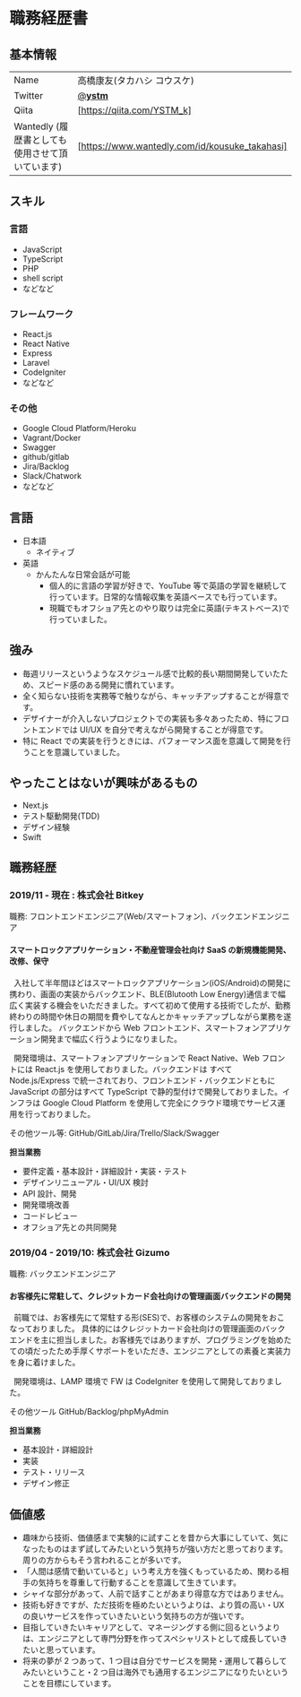 # 職務経歴書

## 基本情報

|                                                 |                                                |
| ----------------------------------------------- | ---------------------------------------------- |
| Name                                            | 高橋康友(タカハシ コウスケ)                    |
| Twitter                                         | [@**ystm**](https://twitter.com/__ystm__)      |
| Qiita                                           | [https://qiita.com/YSTM_k]                     |
| Wantedly (履歴書としても使用させて頂いています) | [https://www.wantedly.com/id/kousuke_takahasi] |

## スキル

### 言語

- JavaScript
- TypeScript
- PHP
- shell script
- などなど

### フレームワーク

- React.js
- React Native
- Express
- Laravel
- CodeIgniter
- などなど

### その他

- Google Cloud Platform/Heroku
- Vagrant/Docker
- Swagger
- github/gitlab
- Jira/Backlog
- Slack/Chatwork
- などなど

## 言語

- 日本語
  - ネイティブ
- 英語
  - かんたんな日常会話が可能
    - 個人的に言語の学習が好きで、YouTube 等で英語の学習を継続して行っています。日常的な情報収集を英語ベースでも行っています。
    - 現職でもオフショア先とのやり取りは完全に英語(テキストベース)で行っていました。

## 強み

- 毎週リリースというようなスケジュール感で比較的長い期間開発していたため、スピード感のある開発に慣れています。
- 全く知らない技術を実務等で触りながら、キャッチアップすることが得意です。
- デザイナーが介入しないプロジェクトでの実装も多々あったため、特にフロントエンドでは UI/UX を自分で考えながら開発することが得意です。
- 特に React での実装を行うときには、パフォーマンス面を意識して開発を行うことを意識していました。

## やったことはないが興味があるもの

- Next.js
- テスト駆動開発(TDD)
- デザイン経験
- Swift

## 職務経歴

### 2019/11 - 現在 : 株式会社 Bitkey

職務: フロントエンドエンジニア(Web/スマートフォン)、バックエンドエンジニア

#### スマートロックアプリケーション・不動産管理会社向け SaaS の新規機能開発、改修、保守

&nbsp; 入社して半年間ほどはスマートロックアプリケーション(iOS/Android)の開発に携わり、画面の実装からバックエンド、BLE(Blutooth Low Energy)通信まで幅広く実装する機会をいただきました。すべて初めて使用する技術でしたが、勤務終わりの時間や休日の期間を費やしてなんとかキャッチアップしながら業務を遂行しました。
バックエンドから Web フロントエンド、スマートフォンアプリケーション開発まで幅広く行うようになりました。

&nbsp; 開発環境は、スマートフォンアプリケーションで React Native、Web フロントには React.js を使用しておりました。バックエンドは すべて Node.js/Express で統一されており、フロントエンド・バックエンドともに JavaScript の部分はすべて TypeScript で静的型付けで開発しておりました。インフラは Google Cloud Platform を使用して完全にクラウド環境でサービス運用を行っておりました。

その他ツール等: GitHub/GitLab/Jira/Trello/Slack/Swagger

**担当業務**

- 要件定義・基本設計・詳細設計・実装・テスト
- デザインリニューアル・UI/UX 検討
- API 設計、開発
- 開発環境改善
- コードレビュー
- オフショア先との共同開発

### 2019/04 - 2019/10: 株式会社 Gizumo

職務: バックエンドエンジニア

#### お客様先に常駐して、クレジットカード会社向けの管理画面バックエンドの開発

&nbsp; 前職では、お客様先にて常駐する形(SES)で、お客様のシステムの開発をおこなっておりました。
具体的にはクレジットカード会社向けの管理画面のバックエンドを主に担当しました。お客様先ではありますが、プログラミングを始めたての頃だったため手厚くサポートをいただき、エンジニアとしての素養と実装力を身に着けました。

&nbsp; 開発環境は、LAMP 環境で FW は CodeIgniter を使用して開発しておりました。

その他ツール GitHub/Backlog/phpMyAdmin

**担当業務**

- 基本設計・詳細設計
- 実装
- テスト・リリース
- デザイン修正

## 価値感

- 趣味から技術、価値感まで実験的に試すことを昔から大事にしていて、気になったものはまず試してみたいという気持ちが強い方だと思っております。周りの方からもそう言われることが多いです。
- 「人間は感情で動いていると」いう考え方を強くもっているため、関わる相手の気持ちを尊重して行動することを意識して生きています。
- シャイな部分があって、人前で話すことがあまり得意な方ではありません。
- 技術も好きですが、ただ技術を極めたいというよりは、より質の高い・UX の良いサービスを作っていきたいという気持ちの方が強いです。
- 目指していきたいキャリアとして、マネージングする側に回るというよりは、エンジニアとして専門分野を作ってスペシャリストとして成長していきたいと思っています。
- 将来の夢が 2 つあって、1 つ目は自分でサービスを開発・運用して暮らしてみたいということ・2 つ目は海外でも通用するエンジニアになりたいということを目標にしています。
